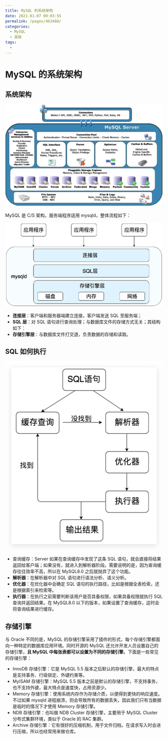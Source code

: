 ```yaml
---
title: MySQL 的系统架构
date: 2021-01-07 00:03:55
permalink: /pages/463488/
categories:
  - MySQL
  - 高级
tags:
  -
---
```


# MySQL 的系统架构

## 系统架构

![image.png](../images/1609768381293-0c27bba5-225c-43ae-9832-5e2f1584a4d9.png)

MySQL 是 C/S 架构，服务端程序适用 mysqld，整体流程如下：

![image.png](../images/1609768399408-3b346640-ec41-402a-a082-ea438e81e01c.png)

- **连接层**：客户端和服务器端建立连接，客户端发送 SQL 至服务端；
- **SQL 层**：对 SQL 语句进行查询处理；与数据库文件的存储方式无关；其结构如下：
- **存储引擎层**：与数据库文件打交道，负责数据的存储和读取。

## SQL 如何执行

![image.png](../images/1609768488034-ae508b84-efe8-47c9-bc71-66ec7274a251.png)

- 查询缓存：Server 如果在查询缓存中发现了这条 SQL 语句，就会直接将结果返回给客户端；如果没有，就进入到解析器阶段。需要说明的是，因为查询缓存往往效率不高，所以在 MySQL8.0 之后就抛弃了这个功能。
- **解析器**：在解析器中对 SQL 语句进行语法分析、语义分析。
- **优化器**：在优化器中会确定 SQL 语句的执行路径，比如是根据全表检索，还是根据索引来检索等。
- **执行器**：在执行之前需要判断该用户是否具备权限，如果具备权限就执行 SQL 查询并返回结果。在 MySQL8.0 以下的版本，如果设置了查询缓存，这时会将查询结果进行缓存。

## 存储引擎

与 Oracle 不同的是，MySQL 的存储引擎采用了插件的形式，每个存储引擎都面向一种特定的数据库应用环境。同时开源的 MySQL 还允许开发人员设置自己的存储引擎，**且 MySQL 中每张表都可以设置为不同的存储引擎**。下面是一些常见的存储引擎：

- InnoDB 存储引擎：它是 MySQL 5.5 版本之后默认的存储引擎，最大的特点是支持事务、行级锁定、外键约束等。
- MyISAM 存储引擎：MySQL 5.5 版本之前是默认的存储引擎，不支持事务，也不支持外键，最大特点是速度快，占用资源少。
- Memory 存储引擎：使用系统内存作为存储介质，以便得到更快的响应速度。不过如果 mysqld 进程崩溃，则会导致所有的数据丢失，因此我们只有当数据是临时的情况下才使用 Memory 存储引擎。
- NDB 存储引擎：也叫做 NDB Cluster 存储引擎，主要用于 MySQL Cluster 分布式集群环境，类似于 Oracle 的 RAC 集群。
- Archive 存储引擎：它有很好的压缩机制，用于文件归档，在请求写入时会进行压缩，所以也经常用来做仓库。


